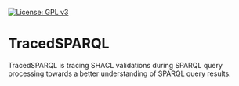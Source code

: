 [![License: GPL v3](https://img.shields.io/badge/License-GPLv3-blue.svg)](LICENSE)

# TracedSPARQL

TracedSPARQL is tracing SHACL validations during SPARQL query processing towards a better understanding of SPARQL query results.

